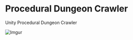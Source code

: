 # Procedural Dungeon Crawler
Unity Procedural Dungeon Crawler

![Imgur](https://i.imgur.com/Yoi1rAI.png)
